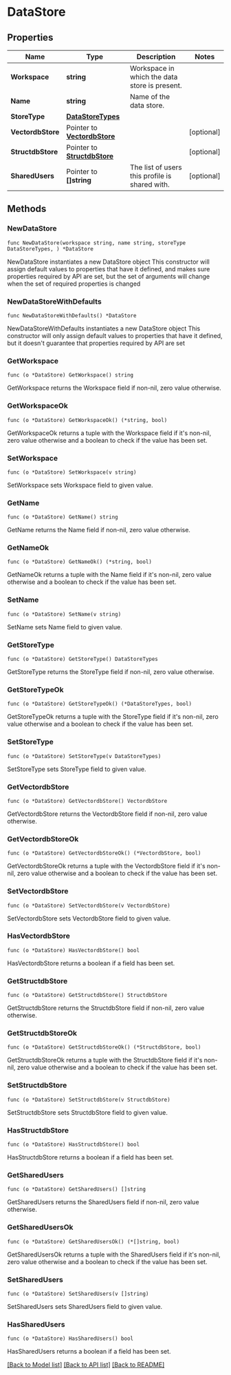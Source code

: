 # DataStore

## Properties

Name | Type | Description | Notes
------------ | ------------- | ------------- | -------------
**Workspace** | **string** | Workspace in which the data store is present. | 
**Name** | **string** | Name of the data store. | 
**StoreType** | [**DataStoreTypes**](DataStoreTypes.md) |  | 
**VectordbStore** | Pointer to [**VectordbStore**](VectordbStore.md) |  | [optional] 
**StructdbStore** | Pointer to [**StructdbStore**](StructdbStore.md) |  | [optional] 
**SharedUsers** | Pointer to **[]string** | The list of users this profile is shared with. | [optional] 

## Methods

### NewDataStore

`func NewDataStore(workspace string, name string, storeType DataStoreTypes, ) *DataStore`

NewDataStore instantiates a new DataStore object
This constructor will assign default values to properties that have it defined,
and makes sure properties required by API are set, but the set of arguments
will change when the set of required properties is changed

### NewDataStoreWithDefaults

`func NewDataStoreWithDefaults() *DataStore`

NewDataStoreWithDefaults instantiates a new DataStore object
This constructor will only assign default values to properties that have it defined,
but it doesn't guarantee that properties required by API are set

### GetWorkspace

`func (o *DataStore) GetWorkspace() string`

GetWorkspace returns the Workspace field if non-nil, zero value otherwise.

### GetWorkspaceOk

`func (o *DataStore) GetWorkspaceOk() (*string, bool)`

GetWorkspaceOk returns a tuple with the Workspace field if it's non-nil, zero value otherwise
and a boolean to check if the value has been set.

### SetWorkspace

`func (o *DataStore) SetWorkspace(v string)`

SetWorkspace sets Workspace field to given value.


### GetName

`func (o *DataStore) GetName() string`

GetName returns the Name field if non-nil, zero value otherwise.

### GetNameOk

`func (o *DataStore) GetNameOk() (*string, bool)`

GetNameOk returns a tuple with the Name field if it's non-nil, zero value otherwise
and a boolean to check if the value has been set.

### SetName

`func (o *DataStore) SetName(v string)`

SetName sets Name field to given value.


### GetStoreType

`func (o *DataStore) GetStoreType() DataStoreTypes`

GetStoreType returns the StoreType field if non-nil, zero value otherwise.

### GetStoreTypeOk

`func (o *DataStore) GetStoreTypeOk() (*DataStoreTypes, bool)`

GetStoreTypeOk returns a tuple with the StoreType field if it's non-nil, zero value otherwise
and a boolean to check if the value has been set.

### SetStoreType

`func (o *DataStore) SetStoreType(v DataStoreTypes)`

SetStoreType sets StoreType field to given value.


### GetVectordbStore

`func (o *DataStore) GetVectordbStore() VectordbStore`

GetVectordbStore returns the VectordbStore field if non-nil, zero value otherwise.

### GetVectordbStoreOk

`func (o *DataStore) GetVectordbStoreOk() (*VectordbStore, bool)`

GetVectordbStoreOk returns a tuple with the VectordbStore field if it's non-nil, zero value otherwise
and a boolean to check if the value has been set.

### SetVectordbStore

`func (o *DataStore) SetVectordbStore(v VectordbStore)`

SetVectordbStore sets VectordbStore field to given value.

### HasVectordbStore

`func (o *DataStore) HasVectordbStore() bool`

HasVectordbStore returns a boolean if a field has been set.

### GetStructdbStore

`func (o *DataStore) GetStructdbStore() StructdbStore`

GetStructdbStore returns the StructdbStore field if non-nil, zero value otherwise.

### GetStructdbStoreOk

`func (o *DataStore) GetStructdbStoreOk() (*StructdbStore, bool)`

GetStructdbStoreOk returns a tuple with the StructdbStore field if it's non-nil, zero value otherwise
and a boolean to check if the value has been set.

### SetStructdbStore

`func (o *DataStore) SetStructdbStore(v StructdbStore)`

SetStructdbStore sets StructdbStore field to given value.

### HasStructdbStore

`func (o *DataStore) HasStructdbStore() bool`

HasStructdbStore returns a boolean if a field has been set.

### GetSharedUsers

`func (o *DataStore) GetSharedUsers() []string`

GetSharedUsers returns the SharedUsers field if non-nil, zero value otherwise.

### GetSharedUsersOk

`func (o *DataStore) GetSharedUsersOk() (*[]string, bool)`

GetSharedUsersOk returns a tuple with the SharedUsers field if it's non-nil, zero value otherwise
and a boolean to check if the value has been set.

### SetSharedUsers

`func (o *DataStore) SetSharedUsers(v []string)`

SetSharedUsers sets SharedUsers field to given value.

### HasSharedUsers

`func (o *DataStore) HasSharedUsers() bool`

HasSharedUsers returns a boolean if a field has been set.


[[Back to Model list]](../README.md#documentation-for-models) [[Back to API list]](../README.md#documentation-for-api-endpoints) [[Back to README]](../README.md)


